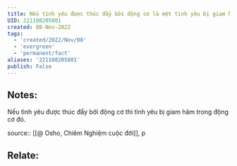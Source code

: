 ```yaml
---
title: Nếu tình yêu được thúc đẩy bởi động cơ là một tình yêu bị giam hãm
UID: 221108205801
created: 08-Nov-2022
tags:
  - 'created/2022/Nov/08'
  - 'evergreen'
  - 'permanent/fact'
aliases: '221108205801'
publish: False
---
```

## Notes:
Nếu tình yêu được thúc đẩy bởi động cơ thì tình yêu bị giam hãm trong động cơ đó.

source:: [[@ Osho, Chiêm Nghiệm cuộc đời]], p

## Relate:
